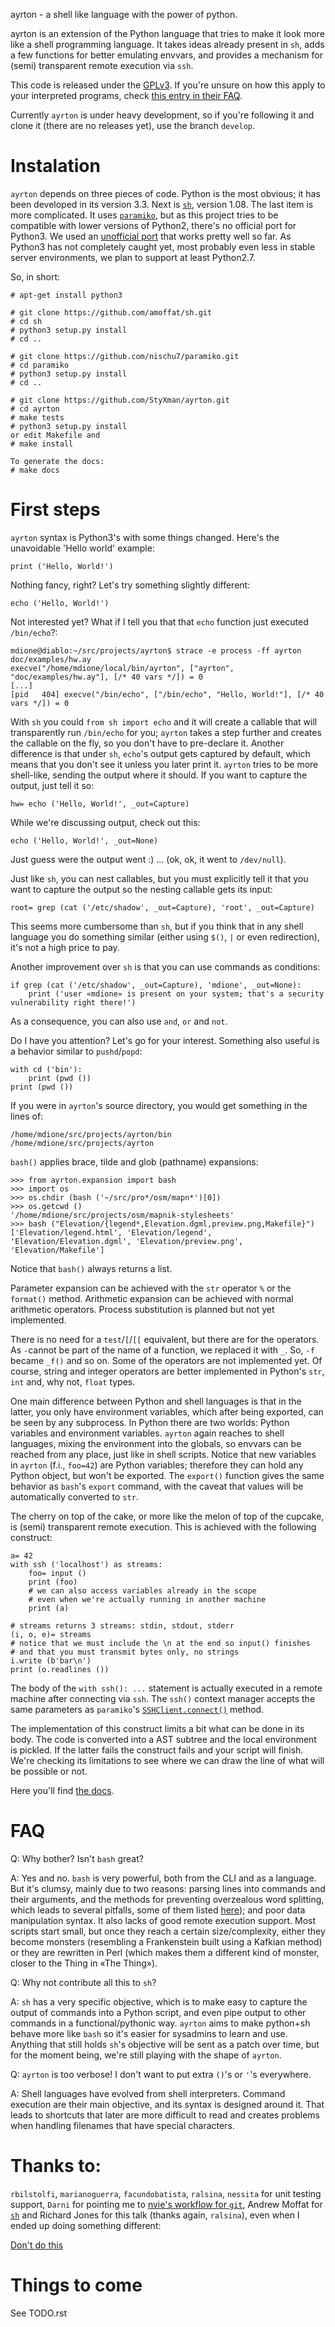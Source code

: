 ayrton - a shell like language with the power of python.

ayrton is an extension of the Python language that tries to make it look more
like a shell programming language. It takes ideas already present in `sh`, adds
a few functions for better emulating envvars, and provides a mechanism for (semi)
transparent remote execution via `ssh`.

This code is released under the [GPLv3](http://www.gnu.org/licenses/gpl-3.0.html).
If you're unsure on how this apply to your interpreted programs, check
[this entry in their FAQ](https://www.gnu.org/licenses/gpl-faq.html#IfInterpreterIsGPL).

Currently `ayrton` is under heavy development, so if you're following it and
clone it (there are no releases yet), use the branch `develop`.

# Instalation

`ayrton` depends on three pieces of code. Python is the most obvious; it has been
developed in its version 3.3. Next is [`sh`](http://amoffat.github.io/sh/), version
1.08. The last item is more complicated. It uses
[`paramiko`](https://github.com/paramiko/paramiko), but as this project tries to
be compatible with lower versions of Python2, there's no official port for Python3.
We used an [unofficial port](http://github.com/nischu7/paramiko) that works pretty
well so far. As Python3 has not completely caught yet, most probably even less
in stable server environments, we plan to support at least Python2.7.

So, in short:

    # apt-get install python3

    # git clone https://github.com/amoffat/sh.git
    # cd sh
    # python3 setup.py install
    # cd ..

    # git clone https://github.com/nischu7/paramiko.git
    # cd paramiko
    # python3 setup.py install
    # cd ..

    # git clone https://github.com/StyXman/ayrton.git
    # cd ayrton
    # make tests
    # python3 setup.py install
    or edit Makefile and
    # make install

    To generate the docs:
    # make docs

# First steps

`ayrton` syntax is Python3's with some things changed. Here's the unavoidable
'Hello world' example:

    print ('Hello, World!')

Nothing fancy, right? Let's try something slightly different:

    echo ('Hello, World!')

Not interested yet? What if I tell you that that `echo` function just
executed `/bin/echo`?:

    mdione@diablo:~/src/projects/ayrton$ strace -e process -ff ayrton doc/examples/hw.ay
    execve("/home/mdione/local/bin/ayrton", ["ayrton", "doc/examples/hw.ay"], [/* 40 vars */]) = 0
    [...]
    [pid   404] execve("/bin/echo", ["/bin/echo", "Hello, World!"], [/* 40 vars */]) = 0

With `sh` you could `from sh import echo` and it will create a callable that will
transparently run `/bin/echo` for you; `ayrton` takes a step further and creates
the callable on the fly, so you don't have to pre-declare it. Another difference
is that under `sh`, `echo`'s output gets captured by default, which means that
you don't see it unless you later print it. `ayrton` tries to be more shell-like,
sending the output where it should. If you want to capture the output, just tell
it so:

    hw= echo ('Hello, World!', _out=Capture)

While we're discussing output, check out this:

    echo ('Hello, World!', _out=None)

Just guess were the output went :) ... (ok, ok, it went to `/dev/null`).

Just like `sh`, you can nest callables, but you must explicitly tell it that you
want to capture the output so the nesting callable gets its input:

    root= grep (cat ('/etc/shadow', _out=Capture), 'root', _out=Capture)

This seems more cumbersome than `sh`, but if you think that in any shell language
you do something similar (either using `$()`, `|` or even redirection), it's not
a high price to pay.

Another improvement over `sh` is that you can use commands as conditions:

    if grep (cat ('/etc/shadow', _out=Capture), 'mdione', _out=None):
        print ('user «mdione» is present on your system; that's a security vulnerability right there!')

As a consequence, you can also use `and`, `or` and `not`.

Do I have you attention? Let's go for your interest. Something also useful is a
behavior similar to `pushd`/`popd`:

    with cd ('bin'):
        print (pwd ())
    print (pwd ())

If you were in `ayrton`'s source directory, you would get something in the lines
of:

    /home/mdione/src/projects/ayrton/bin
    /home/mdione/src/projects/ayrton

`bash()` applies brace, tilde and glob (pathname) expansions:

    >>> from ayrton.expansion import bash
    >>> import os
    >>> os.chdir (bash ('~/src/pro*/osm/mapn*')[0])
    >>> os.getcwd ()
    '/home/mdione/src/projects/osm/mapnik-stylesheets'
    >>> bash ("Elevation/{legend*,Elevation.dgml,preview.png,Makefile}")
    ['Elevation/legend.html', 'Elevation/legend', 'Elevation/Elevation.dgml', 'Elevation/preview.png', 'Elevation/Makefile']

Notice that `bash()` always returns a list.

Parameter expansion can be achieved with the `str` operator `%` or the `format()`
method. Arithmetic expansion can be achieved with normal arithmetic operators.
Process substitution is planned but not yet implemented.

There is no need for a `test`/`[`/`[[` equivalent, but there are for the
operators. As `-`cannot be part of the name of a function, we replaced it with `_`.
So, `-f` became `_f()` and so on. Some of the operators are not implemented yet.
Of course, string and integer operators are better implemented in Python's `str`,
`int` and, why not, `float` types.

One main difference between Python and shell languages is that in the latter, you only have
environment variables, which after being exported, can be seen by any subprocess.
In Python there are two worlds: Python variables and environment variables.
`ayrton` again reaches to shell languages, mixing the environment into the globals,
so envvars can be reached from any place, just like in shell scripts. Notice that
new variables in `ayrton` (f.i., `foo=42`) are Python variables; therefore they
can hold any Python object, but won't be exported. The `export()` function
gives the same behavior as `bash`'s `export` command, with the caveat that values
will be automatically converted to `str`.

The cherry on top of the cake, or more like the melon of top of the cupcake, is
(semi) transparent remote execution. This is achieved with the following construct:

    a= 42
    with ssh ('localhost') as streams:
        foo= input ()
        print (foo)
        # we can also access variables already in the scope
        # even when we're actually running in another machine
        print (a)

    # streams returns 3 streams: stdin, stdout, stderr
    (i, o, e)= streams
    # notice that we must include the \n at the end so input() finishes
    # and that you must transmit bytes only, no strings
    i.write (b'bar\n')
    print (o.readlines ())


The body of the `with ssh(): ...` statement is actually executed in a remote
machine after connecting via `ssh`. The `ssh()` context manager accepts the
same parameters as `paramiko`'s
[`SSHClient.connect()`](http://docs.paramiko.org/paramiko.SSHClient-class.html#connect)
method.

The implementation of this construct limits a bit what can be done in its body.
The code is converted into a AST subtree and the local environment is pickled.
If the latter fails the construct fails and your script will finish. We're
checking its limitations to see where we can draw the line of what will be
possible or not.

Here you'll find [the docs](http://www.grulic.org.ar/~mdione/projects/ayrton/).

# FAQ

Q: Why bother? Isn't `bash` great?

A: Yes and no. `bash` is very powerful, both from the CLI and as a language. But
it's clumsy, mainly due to two reasons: parsing lines into commands and their
arguments, and the methods for preventing overzealous word splitting, which leads
to several pitfalls, some of them listed [here](http://mywiki.wooledge.org/BashPitfalls));
and poor data manipulation syntax.  It also lacks of good remote
execution support. Most scripts start small, but once they reach
a certain size/complexity, either they become monsters (resembling a Frankenstein
built using a Kafkian method) or they are rewritten in Perl (which makes them a
different kind of monster, closer to the Thing in «The Thing»).

Q: Why not contribute all this to `sh`?

A: `sh` has a very specific objective, which is to make easy to capture the
output of commands into a Python script, and even pipe output to other commands
in a functional/pythonic way. `ayrton` aims to make python+sh behave more like
`bash` so it's easier for sysadmins to learn and use. Anything that still holds
`sh`'s objective will be sent as a patch over time, but for the moment being,
we're still playing with the shape of `ayrton`.

Q: `ayrton` is too verbose! I don't want to put extra `()`'s or `'`'s everywhere.

A: Shell languages have evolved from shell interpreters. Command execution are
their main objective, and its syntax is designed around it. That leads to
shortcuts that later are more difficult to read and creates problems when
handling filenames that have special characters.

# Thanks to:

`rbilstolfi`, `marianoguerra`, `facundobatista`, `ralsina`, `nessita` for unit
testing support, `Darni` for pointing me to
[nvie's workflow for `git`](http://nvie.com/posts/a-successful-git-branching-model/),
Andrew Moffat for [`sh`](http://amoffat.github.io/sh/) and Richard Jones for
this talk (thanks again, `ralsina`), even when I ended up doing something
different:

[Don't do this](http://www.youtube.com/watch?feature=player_embedded&v=H2yfXnUb1S4)

# Things to come

See TODO.rst
